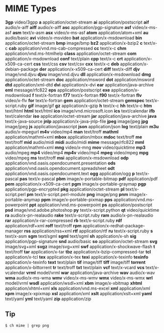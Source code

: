 
# MIME Types

  __3gp__      video/3gpp
  __a__        application/octet-stream
  __ai__       application/postscript
  __aif__      audio/x-aiff
  __aiff__     audio/x-aiff
  __asc__      application/pgp-signature
  __asf__      video/x-ms-asf
  __asm__      text/x-asm
  __asx__      video/x-ms-asf
  __atom__     application/atom+xml
  __au__       audio/basic
  __avi__      video/x-msvideo
  __bat__      application/x-msdownload
  __bin__      application/octet-stream
  __bmp__      image/bmp
  __bz2__      application/x-bzip2
  __c__        text/x-c
  __cab__      application/vnd.ms-cab-compressed
  __cc__       text/x-c
  __chm__      application/vnd.ms-htmlhelp
  __class__    application/octet-stream
  __com__      application/x-msdownload
  __conf__     text/plain
  __cpp__      text/x-c
  __crt__      application/x-x509-ca-cert
  __css__      text/css
  __csv__      text/csv
  __cxx__      text/x-c
  __deb__      application/x-debian-package
  __der__      application/x-x509-ca-cert
  __diff__     text/x-diff
  __djv__      image/vnd.djvu
  __djvu__     image/vnd.djvu
  __dll__      application/x-msdownload
  __dmg__      application/octet-stream
  __doc__      application/msword
  __dot__      application/msword
  __dtd__      application/xml-dtd
  __dvi__      application/x-dvi
  __ear__      application/java-archive
  __eml__      message/rfc822
  __eps__      application/postscript
  __exe__      application/x-msdownload
  __f__        text/x-fortran
  __f77__      text/x-fortran
  __f90__      text/x-fortran
  __flv__      video/x-flv
  __for__      text/x-fortran
  __gem__      application/octet-stream
  __gemspec__  text/x-script.ruby
  __gif__      image/gif
  __gz__       application/x-gzip
  __h__        text/x-c
  __hh__       text/x-c
  __htm__      text/html
  __html__     text/html
  __ico__      image/vnd.microsoft.icon
  __ics__      text/calendar
  __ifb__      text/calendar
  __iso__      application/octet-stream
  __jar__      application/java-archive
  __java__     text/x-java-source
  __jnlp__     application/x-java-jnlp-file
  __jpeg__     image/jpeg
  __jpg__      image/jpeg
  __js__       application/javascript
  __json__     application/json
  __log__      text/plain
  __m3u__      audio/x-mpegurl
  __m4v__      video/mp4
  __man__      text/troff
  __mathml__   application/mathml+xml
  __mbox__     application/mbox
  __mdoc__     text/troff
  __me__       text/troff
  __mid__      audio/midi
  __midi__     audio/midi
  __mime__     message/rfc822
  __mml__      application/mathml+xml
  __mng__      video/x-mng
  __mov__      video/quicktime
  __mp3__      audio/mpeg
  __mp4__      video/mp4
  __mp4v__     video/mp4
  __mpeg__     video/mpeg
  __mpg__      video/mpeg
  __ms__       text/troff
  __msi__      application/x-msdownload
  __odp__      application/vnd.oasis.opendocument.presentation
  __ods__      application/vnd.oasis.opendocument.spreadsheet
  __odt__      application/vnd.oasis.opendocument.text
  __ogg__      application/ogg
  __p__        text/x-pascal
  __pas__      text/x-pascal
  __pbm__      image/x-portable-bitmap
  __pdf__      application/pdf
  __pem__      application/x-x509-ca-cert
  __pgm__      image/x-portable-graymap
  __pgp__      application/pgp-encrypted
  __pkg__      application/octet-stream
  __pl__       text/x-script.perl
  __pm__       text/x-script.perl-module
  __png__      image/png
  __pnm__      image/x-portable-anymap
  __ppm__      image/x-portable-pixmap
  __pps__      application/vnd.ms-powerpoint
  __ppt__      application/vnd.ms-powerpoint
  __ps__       application/postscript
  __psd__      image/vnd.adobe.photoshop
  __py__       text/x-script.python
  __qt__       video/quicktime
  __ra__       audio/x-pn-realaudio
  __rake__     text/x-script.ruby
  __ram__      audio/x-pn-realaudio
  __rar__      application/x-rar-compressed
  __rb__       text/x-script.ruby
  __rdf__      application/rdf+xml
  __roff__     text/troff
  __rpm__      application/x-redhat-package-manager
  __rss__      application/rss+xml
  __rtf__      application/rtf
  __ru__       text/x-script.ruby
  __s__        text/x-asm
  __sgm__      text/sgml
  __sgml__     text/sgml
  __sh__       application/x-sh
  __sig__      application/pgp-signature
  __snd__      audio/basic
  __so__       application/octet-stream
  __svg__      image/svg+xml
  __svgz__     image/svg+xml
  __swf__      application/x-shockwave-flash
  __t__        text/troff
  __tar__      application/x-tar
  __tbz__      application/x-bzip-compressed-tar
  __tcl__      application/x-tcl
  __tex__      application/x-tex
  __texi__     application/x-texinfo
  __texinfo__  application/x-texinfo
  __text__     text/plain
  __tif__      image/tiff
  __tiff__     image/tiff
  __torrent__  application/x-bittorrent
  __tr__       text/troff
  __txt__      text/plain
  __vcf__      text/x-vcard
  __vcs__      text/x-vcalendar
  __vrml__     model/vrml
  __war__      application/java-archive
  __wav__      audio/x-wav
  __wma__      audio/x-ms-wma
  __wmv__      video/x-ms-wmv
  __wmx__      video/x-ms-wmx
  __wrl__      model/vrml
  __wsdl__     application/wsdl+xml
  __xbm__      image/x-xbitmap
  __xhtml__    application/xhtml+xml
  __xls__      application/vnd.ms-excel
  __xml__      application/xml
  __xpm__      image/x-xpixmap
  __xsl__      application/xml
  __xslt__     application/xslt+xml
  __yaml__     text/yaml
  __yml__      text/yaml
  __zip__      application/zip

## Tip

    $ ch mime | grep png


